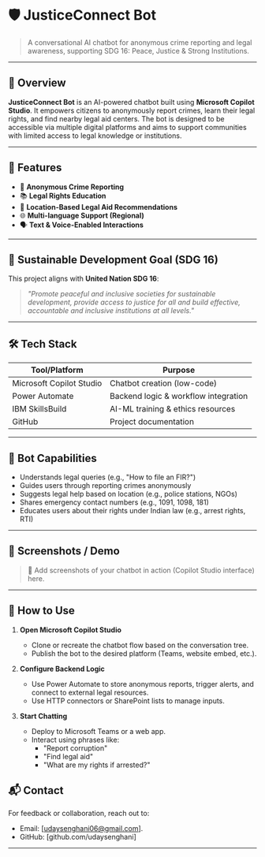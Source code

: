 # 🛡️ JusticeConnect Bot

> A conversational AI chatbot for anonymous crime reporting and legal awareness, supporting SDG 16: Peace, Justice & Strong Institutions.

---

## 📌 Overview

**JusticeConnect Bot** is an AI-powered chatbot built using **Microsoft Copilot Studio**. It empowers citizens to anonymously report crimes, learn their legal rights, and find nearby legal aid centers. The bot is designed to be accessible via multiple digital platforms and aims to support communities with limited access to legal knowledge or institutions.

---

## 🚀 Features

- 🔐 **Anonymous Crime Reporting**
- 📚 **Legal Rights Education**
- 📍 **Location-Based Legal Aid Recommendations**
- 🌐 **Multi-language Support (Regional)**
- 🗣️ **Text & Voice-Enabled Interactions**

---

## 🎯 Sustainable Development Goal (SDG 16)

This project aligns with **United Nation SDG 16**:
> _"Promote peaceful and inclusive societies for sustainable development, provide access to justice for all and build effective, accountable and inclusive institutions at all levels."_

---

## 🛠️ Tech Stack

| Tool/Platform           | Purpose                             |
|------------------------|-------------------------------------|
| Microsoft Copilot Studio | Chatbot creation (low-code)       |
| Power Automate         | Backend logic & workflow integration |
| IBM SkillsBuild        | AI-ML training & ethics resources   |
| GitHub                 | Project documentation               |

---

## 🧠 Bot Capabilities

- Understands legal queries (e.g., "How to file an FIR?")
- Guides users through reporting crimes anonymously
- Suggests legal help based on location (e.g., police stations, NGOs)
- Shares emergency contact numbers (e.g., 1091, 1098, 181)
- Educates users about their rights under Indian law (e.g., arrest rights, RTI)

---

## 📸 Screenshots / Demo

> 📌 Add screenshots of your chatbot in action (Copilot Studio interface) here.

---

## 🧪 How to Use

1. **Open Microsoft Copilot Studio**
   - Clone or recreate the chatbot flow based on the conversation tree.
   - Publish the bot to the desired platform (Teams, website embed, etc.).

2. **Configure Backend Logic**
   - Use Power Automate to store anonymous reports, trigger alerts, and connect to external legal resources.
   - Use HTTP connectors or SharePoint lists to manage inputs.

3. **Start Chatting**
   - Deploy to Microsoft Teams or a web app.
   - Interact using phrases like:
     - "Report corruption"
     - "Find legal aid"
     - "What are my rights if arrested?"

## 📬 Contact

For feedback or collaboration, reach out to:

- Email: [udaysenghani06@gmail.com].
- GitHub: [github.com/udaysenghani]

---
